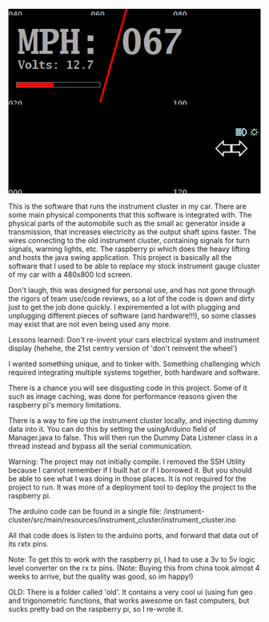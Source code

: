 ![Alt text](/cover.png?raw=true "New UI")




This is the software that runs the instrument cluster in my car. There are some main physical components that this software is integrated with. The physical parts of the automobile such as the small ac generator inside a transmission, that increases electricity as the output shaft spins faster. The wires connecting to the old instrument cluster, containing signals for turn signals, warning lights, etc. The raspberry pi which does the heavy lifting and hosts the java swing application. This project is basically all the software that I used to be able to replace my stock instrument gauge cluster of my car with a 480x800 lcd screen.

Don't laugh, this was designed for personal use, and has not gone through the rigors of team use/code reviews, so a lot of the code is down and dirty just to get the job done quickly. I expiremented a lot with plugging and unplugging different pieces of software (and hardware!!!), so some classes may exist that are not even being used any more.

Lessons learned:
Don't re-invent your cars electrical system and instrument display (hehehe, the 21st centry version of 'don't reinvent the wheel')

I wanted something unique, and to tinker with. Something challenging which required integrating multiple systems together, both hardware and software.

There is a chance you will see disgusting code in this project. Some of it such as image caching, was done for performance reasons given the raspberry pi's memory limitations.


There is a way to fire up the instrument cluster locally, and injecting dummy data into it. You can do this by setting the usingArduino field of Manager.java to false. This will then run the Dummy Data Listener class in a thread instead and bypass all the serial communication.

Warning: The project may not initially compile. I removed the SSH Utility because I cannot remember if I built hat or if I borrowed it. But you should be able to see what I was doing in those places. It is not required for the project to run. It was more of a deployment tool to deploy the project to the raspberry pi.

The arduino code can be found in a single file:
/instrument-cluster/src/main/resources/instrument_cluster/instrument_cluster.ino

All that code does is listen to the arduino ports, and forward that data out of its rxtx pins.

Note: To get this to work with the raspberry pi, I had to use a 3v to 5v logic level converter on the rx tx pins.
(Note: Buying this from china took almost 4 weeks to arrive, but the quality was good, so im happy!)

OLD: There is a folder called 'old'. It contains a very cool ui (using fun geo and trigonometric functions, that works awesome on fast computers, but sucks pretty bad on the raspberry pi, so I re-wrote it.










